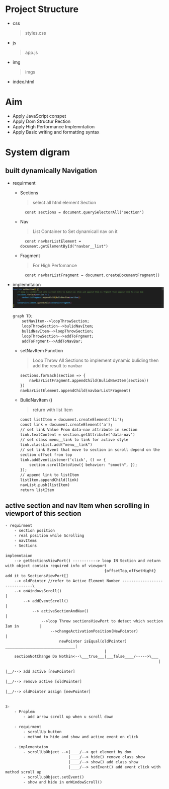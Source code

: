 # Project Structure 
- css
    > styles.css
- js
    > app.js
- img
    > imgs
- index.html

# Aim
  - Apply JavaScript conspet
  - Apply Dom Structur Rection
  - Apply High Performance Implemntation
  - Apply Basic writing and formatting syntax

# System digram
## built dynamically Navigation     
  - requirment 
    + Sections 
        > select all html element Section  
        >
            const sections = document.querySelectorAll('section')
    + Nav 
        > List Container to Set dynamicall nav on it
        >  
            const navbarListElement = document.getElementById("navbar__list")
    + Fragment 
        > For High Perfomance
        >
            const navbarListFragment = document.createDocumentFragment()

- implemntaion
    ![implemntaion of dynamically Navigation](img/setNavItem.png)
    ```mermaid
    graph TD;
        setNavItem-->loopThrowSection;
        loopThrowSection-->bulidNavItem;
        bulidNavItem-->loopThrowSection;
        loopThrowSection-->addToFrgment;
        addToFrgment-->AddToNavBar;
    ```

  + setNavItem Function    
      > Loop Throw All Sections to implement dynamic buliding then add the result to navbar
      > 
        sections.forEach(section => {
            navbarListFragment.appendChild(BulidNavItem(section))
        })
        navbarListElement.appendChild(navbarListFragment)  
  + BulidNavItem ()     
    > return with list Item 
    >   
        const listItem = document.createElement('li');
        const link = document.createElement('a');
        // set link Value From data-nav attribute in section
        link.textContent = section.getAttribute('data-nav')
        // set class menu__link to link for active style
        link.classList.add("menu__link")
        // set link Event that move to section in scroll depend on the section offset from top
        link.addEventListener('click', () => {
            section.scrollIntoView({ behavior: "smooth", });
        });
        // append link to listItem
        listItem.appendChild(link)
        navList.push(listItem)
        return listItem

## active section and nav Item when scrolling in viewport of this section
    - requirment
        - section position 
        - real position while Scrolling
        - navItems
        - Sections
    
    implemntaion 
        --> getSectionsViewPort() -----------> loop IN Section and return with object contain required info of viewport 
                                                {offsetTop,offsetHight} add it to SectionsViewPort[]
        --> oldPointer //refer to Active Element Number ------------------------------\___
        --> onWindowsScroll()                                                             |
            --> addEventScroll()                                                          |
                --> activeSectionAndNav()                                                 |
                    -->loop Throw sectionsViewPort to detect which section Iam in         |
                        -->changeActivationPosition(NewPointer)                           |
                            newPointer isEqual(oldPointer) _______________________________|      
                                                |
        sectionNotChange Do Nothin<--\___true___|___false____/----->\___ 
                                                                        |
                                                                        |__/--> add active [newPointer]  
                                                                        |__/--> remove active [oldPointer]  
                                                                        |__/--> oldPointer assign [newPointer]  


    3-
        - Proplem
            - add arrow scroll up when u scroll down

        - requirment 
            - scrollUp button 
            - method to hide and show and active event on click
        
        - implementaion
            - scrollUpObject -->|____/--> get element by dom
                                |____/--> hide() remove class show
                                |____/--> show() add class show
                                |____/--> setEvent() add event click with method scroll up
            - scrollupObject.setEvent()
            - show and hide in onWindowScroll()
